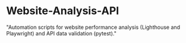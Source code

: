 # Website-Analysis-API
"Automation scripts for website performance analysis (Lighthouse and Playwright) and API data validation (pytest)."
